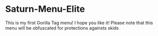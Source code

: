 # Saturn-Menu-Elite
This is my first Gorilla Tag menu!
I hope you like it!
Please note that this menu will be obfuscated for protections againsts skids
